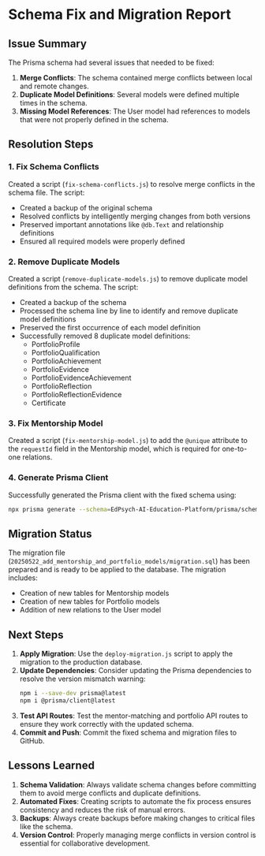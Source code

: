# Schema Fix and Migration Report

## Issue Summary

The Prisma schema had several issues that needed to be fixed:

1. **Merge Conflicts**: The schema contained merge conflicts between local and remote changes.
2. **Duplicate Model Definitions**: Several models were defined multiple times in the schema.
3. **Missing Model References**: The User model had references to models that were not properly defined in the schema.

## Resolution Steps

### 1. Fix Schema Conflicts

Created a script (`fix-schema-conflicts.js`) to resolve merge conflicts in the schema file. The script:
- Created a backup of the original schema
- Resolved conflicts by intelligently merging changes from both versions
- Preserved important annotations like `@db.Text` and relationship definitions
- Ensured all required models were properly defined

### 2. Remove Duplicate Models

Created a script (`remove-duplicate-models.js`) to remove duplicate model definitions from the schema. The script:
- Created a backup of the schema
- Processed the schema line by line to identify and remove duplicate model definitions
- Preserved the first occurrence of each model definition
- Successfully removed 8 duplicate model definitions:
  - PortfolioProfile
  - PortfolioQualification
  - PortfolioAchievement
  - PortfolioEvidence
  - PortfolioEvidenceAchievement
  - PortfolioReflection
  - PortfolioReflectionEvidence
  - Certificate

### 3. Fix Mentorship Model

Created a script (`fix-mentorship-model.js`) to add the `@unique` attribute to the `requestId` field in the Mentorship model, which is required for one-to-one relations.

### 4. Generate Prisma Client

Successfully generated the Prisma client with the fixed schema using:
```bash
npx prisma generate --schema=EdPsych-AI-Education-Platform/prisma/schema.prisma
```

## Migration Status

The migration file (`20250522_add_mentorship_and_portfolio_models/migration.sql`) has been prepared and is ready to be applied to the database. The migration includes:

- Creation of new tables for Mentorship models
- Creation of new tables for Portfolio models
- Addition of new relations to the User model

## Next Steps

1. **Apply Migration**: Use the `deploy-migration.js` script to apply the migration to the production database.
2. **Update Dependencies**: Consider updating the Prisma dependencies to resolve the version mismatch warning:
   ```bash
   npm i --save-dev prisma@latest
   npm i @prisma/client@latest
   ```
3. **Test API Routes**: Test the mentor-matching and portfolio API routes to ensure they work correctly with the updated schema.
4. **Commit and Push**: Commit the fixed schema and migration files to GitHub.

## Lessons Learned

1. **Schema Validation**: Always validate schema changes before committing them to avoid merge conflicts and duplicate definitions.
2. **Automated Fixes**: Creating scripts to automate the fix process ensures consistency and reduces the risk of manual errors.
3. **Backups**: Always create backups before making changes to critical files like the schema.
4. **Version Control**: Properly managing merge conflicts in version control is essential for collaborative development.